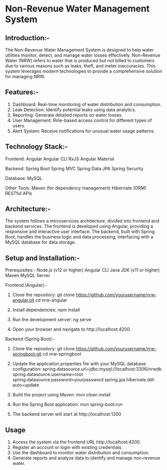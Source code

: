 # Non-Revenue Water Management System

## Introduction:-
The Non-Revenue Water Management System is designed to help water utilities monitor, detect, and manage water losses effectively. Non-Revenue Water (NRW) refers to water that is produced but not billed to customers due to various reasons such as leaks, theft, and meter inaccuracies. This system leverages modern technologies to provide a comprehensive solution for managing NRW.

## Features:-
1. Dashboard: Real-time monitoring of water distribution and consumption.
2. Leak Detection: Identify potential leaks using data analytics.
3. Reporting: Generate detailed reports on water losses.
4. User Management: Role-based access control for different types of users.
5. Alert System: Receive notifications for unusual water usage patterns.

## Technology Stack:-
Frontend: Angular
    Angular CLI
    RxJS
    Angular Material

Backend: Spring Boot
    Spring MVC
    Spring Data JPA
    Spring Security

Database: MySQL

Other Tools:
    Maven (for dependency management)
    Hibernate (ORM)
    RESTful APIs

## Architecture:-
The system follows a microservices architecture, divided into frontend and backend services. The frontend is developed using Angular, providing a responsive and interactive user interface. The backend, built with Spring Boot, handles the business logic and data processing, interfacing with a MySQL database for data storage.

## Setup and Installation:-

Prerequisites:-
    Node.js (v12 or higher)
    Angular CLI
    Java JDK (v11 or higher)
    Maven
    MySQL Server

Frontend (Angular):-

1. Clone the repository:
git clone https://github.com/yourusername/nrw-angular.git
cd nrw-angular

2. Install dependencies:
npm install

3. Run the development server:
ng serve

4. Open your browser and navigate to http://localhost:4200.

Backend (Spring Boot):-

1. Clone the repository:
git clone https://github.com/yourusername/nrw-springboot.git
cd nrw-springboot

2. Update the application.properties file with your MySQL database configuration:
spring.datasource.url=jdbc:mysql://localhost:3306/nrwdb
spring.datasource.username=root
spring.datasource.password=yourpassword
spring.jpa.hibernate.ddl-auto=update

3. Build the project using Maven:
mvn clean install

4. Run the Spring Boot application:
mvn spring-boot:run

5. The backend server will start at http://localhost:1200

## Usage
1. Access the system via the frontend URL http://localhost:4200.
2. Register an account or login with existing credentials.
3. Use the dashboard to monitor water distribution and consumption.
4. Generate reports and analyze data to identify and manage non-revenue water.